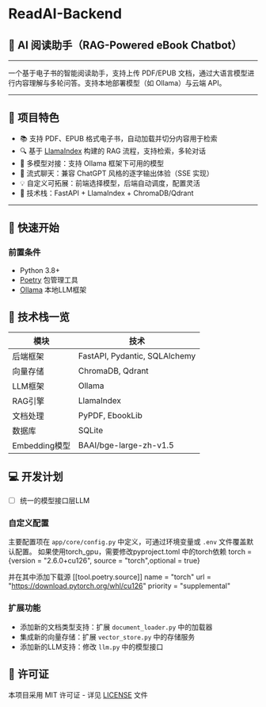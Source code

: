 # ReadAI-Backend

## 📖 AI 阅读助手（RAG-Powered eBook Chatbot）

---

一个基于电子书的智能阅读助手，支持上传 PDF/EPUB 文档，通过大语言模型进行内容理解与多轮问答。支持本地部署模型（如 Ollama）与云端 API。

---

## 🌟 项目特色

- 📚 支持 PDF、EPUB 格式电子书，自动加载并切分内容用于检索
- 🔍 基于 [LlamaIndex](https://www.llamaindex.ai/) 构建的 RAG 流程，支持检索，多轮对话
- 🧠 多模型对接：支持 Ollama 框架下可用的模型
- 💬 流式聊天：兼容 ChatGPT 风格的逐字输出体验（SSE 实现）
- 💡 自定义可拓展：前端选择模型，后端自动调度，配置灵活
- 🧱 技术栈：FastAPI + LlamaIndex + ChromaDB/Qdrant

---

## 🚀 快速开始

### 前置条件

- Python 3.8+
- [Poetry](https://python-poetry.org/docs/#installation) 包管理工具
- [Ollama](https://ollama.com/download) 本地LLM框架


## 🧠 技术栈一览

| 模块 | 技术 |
| --- | --- |
| 后端框架 | FastAPI, Pydantic, SQLAlchemy |
| 向量存储 | ChromaDB, Qdrant |
| LLM框架 | Ollama |
| RAG引擎 | LlamaIndex |
| 文档处理 | PyPDF, EbookLib |
| 数据库 | SQLite |
| Embedding模型 | BAAI/bge-large-zh-v1.5 |

## 💻 开发计划
 - [ ] 统一的模型接口层LLM

### 自定义配置

主要配置项在 `app/core/config.py` 中定义，可通过环境变量或 `.env` 文件覆盖默认配置。
如果使用torch_gpu，需要修改pyproject.toml 中的torch依赖
torch = {version = "2.6.0+cu126", source = "torch",optional = true}

并在其中添加下载源
[[tool.poetry.source]]
name = "torch"
url = "https://download.pytorch.org/whl/cu126"
priority = "supplemental"

### 扩展功能

- 添加新的文档类型支持：扩展 `document_loader.py` 中的加载器
- 集成新的向量存储：扩展 `vector_store.py` 中的存储服务
- 添加新的LLM支持：修改 `llm.py` 中的模型接口

## 📜 许可证

本项目采用 MIT 许可证 - 详见 [LICENSE](LICENSE) 文件